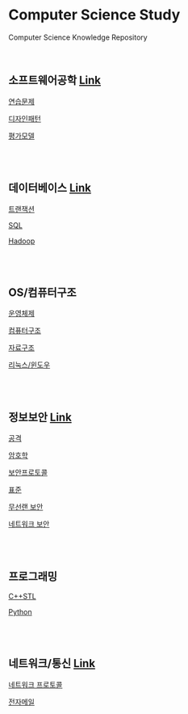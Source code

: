 # Computer Science Study
Computer Science Knowledge Repository

<br>

## 소프트웨어공학 [Link](https://github.com/ChoboDeveloper/cs-study/blob/main/1_Software-Engineering/sweng.md)

[연습문제](https://github.com/ChoboDeveloper/cs-study/blob/main/1_Software-Engineering/sweng_problems.md)  

[디자인패턴](https://github.com/ChoboDeveloper/cs-study/blob/main/1_Software-Engineering/sweng_design_pattern.md)  

[평가모델](https://github.com/ChoboDeveloper/cs-study/blob/main/1_Software-Engineering/sweng_assessment_model.md)  

<br><br>

## 데이터베이스 [Link](https://github.com/ChoboDeveloper/cs-study/blob/main/2_Database/database.md)

[트랜잭션](https://github.com/ChoboDeveloper/cs-study/blob/main/2_Database/db_transaction.md)  

[SQL](https://github.com/ChoboDeveloper/cs-study/blob/main/2_Database/db_sql.md)

[Hadoop](https://github.com/ChoboDeveloper/cs-study/blob/main/2_Database/db_hadoop.md)

<br><br>

## OS/컴퓨터구조 

[운영체제](https://github.com/ChoboDeveloper/cs-study/blob/main/3_OS/os.md)

[컴퓨터구조](https://github.com/ChoboDeveloper/cs-study/blob/main/3_OS/computer_architecture.md)  

[자료구조](https://github.com/ChoboDeveloper/cs-study/blob/main/3_OS/os_datastructure.md)  

[리눅스/윈도우](https://github.com/ChoboDeveloper/cs-study/blob/main/3_OS/os_linux_window.md)  

<br><br>

## 정보보안 [Link](https://github.com/ChoboDeveloper/cs-study/blob/main/4_Security/security.md)
[공격](https://github.com/ChoboDeveloper/cs-study/blob/main/4_Security/security_attack.md)   

[암호학](https://github.com/ChoboDeveloper/cs-study/blob/main/4_Security/security_crypto.md)  

[보안프로토콜](https://github.com/ChoboDeveloper/cs-study/blob/main/4_Security/security_protocol.md)  

[표준](https://github.com/ChoboDeveloper/cs-study/blob/main/4_Security/security_criteria.md)  

[무선랜 보안](https://github.com/ChoboDeveloper/cs-study/blob/main/4_Security/security_wireless.md)  

[네트워크 보안](https://github.com/ChoboDeveloper/cs-study/blob/main/4_Security/security_network.md)  

<br><br>

## 프로그래밍

[C++STL](https://github.com/ChoboDeveloper/cs-study/blob/main/5_Programming/c%2B%2Bstl.md)

[Python](https://github.com/ChoboDeveloper/cs-study/blob/main/5_Programming/python.md)

<br><br>

## 네트워크/통신 [Link](https://github.com/ChoboDeveloper/cs-study/blob/main/7_Network/network.md)

[네트워크 프로토콜](https://github.com/ChoboDeveloper/cs-study/blob/main/7_Network/network_protocol.md)

[전자메일](https://github.com/ChoboDeveloper/cs-study/blob/main/7_Network/network_mail.md)

<br><br>

